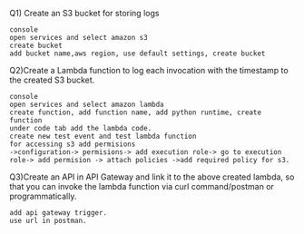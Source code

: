 Q1) Create an S3 bucket for storing logs 

    console
    open services and select amazon s3
    create bucket
    add bucket name,aws region, use default settings, create bucket

Q2)Create a Lambda function to log each invocation with the timestamp to the created S3 bucket.

    console
    open services and select amazon lambda
    create function, add function name, add python runtime, create function
    under code tab add the lambda code.
    create new test event and test lambda function
    for accessing s3 add permisions
    ->configuration-> permisions-> add execution role-> go to execution role-> add permision -> attach policies ->add required policy for s3.

Q3)Create an API in API Gateway and link it to the above created lambda, so that you can invoke the lambda function via curl command/postman or programmatically. 

    add api gateway trigger.
    use url in postman.